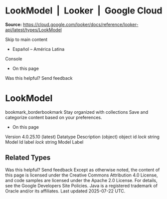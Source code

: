 # LookModel  |  Looker  |  Google Cloud

**Source:** https://cloud.google.com/looker/docs/reference/looker-api/latest/types/LookModel

Skip to main content 


  * Español – América Latina

Console 
  * On this page




Was this helpful?
Send feedback 
#  LookModel
bookmark_borderbookmark Stay organized with collections  Save and categorize content based on your preferences.
  * On this page


Version 4.0.25.10 (latest) 
Datatype
Description
(object)
object 
id
_lock_
string 
Model Id
label
_lock_
string 
Model Label
## Related Types


Was this helpful?
Send feedback 
Except as otherwise noted, the content of this page is licensed under the Creative Commons Attribution 4.0 License, and code samples are licensed under the Apache 2.0 License. For details, see the Google Developers Site Policies. Java is a registered trademark of Oracle and/or its affiliates.
Last updated 2025-07-22 UTC.


